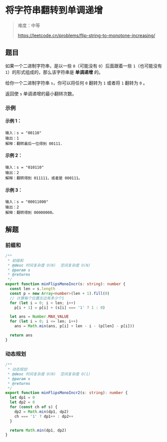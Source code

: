 # 将字符串翻转到单调递增

> 难度：中等
>
> https://leetcode.cn/problems/flip-string-to-monotone-increasing/

## 题目

如果一个二进制字符串，是以一些 `0`（可能没有 `0`）后面跟着一些 `1`（也可能没有 `1`）的形式组成的，那么该字符串是 **单调递增** 的。

给你一个二进制字符串 `s`，你可以将任何 `0` 翻转为 `1` 或者将 `1` 翻转为 `0` 。

返回使 `s` 单调递增的最小翻转次数。

### 示例

#### 示例 1：
```
输入：s = "00110"
输出：1
解释：翻转最后一位得到 00111.
```
#### 示例 2：
```
输入：s = "010110"
输出：2
解释：翻转得到 011111，或者是 000111。
```
#### 示例 3：
```
输入：s = "00011000"
输出：2
解释：翻转得到 00000000。
```

## 解题

### 前缀和

```ts 
/**
 * 前缀和
 * @desc 时间复杂度 O(N)  空间复杂度 O(N)
 * @param s
 * @returns
 */
export function minFlipsMonoIncr(s: string): number {
  const len = s.length
  const p = new Array<number>(len + 1).fill(0)
  // 计算每个位置左边有多少个1
  for (let i = 0; i < len; i++)
    p[i + 1] = p[i] + (s[i] === '1' ? 1 : 0)

  let ans = Number.MAX_VALUE
  for (let i = 0; i <= len; i++)
    ans = Math.min(ans, p[i] + len - i - (p[len] - p[i]))

  return ans
}
```

### 动态规划

```ts 
/**
 * 动态规划
 * @desc 时间复杂度 O(N)  空间复杂度 O(1)
 * @param s
 * @returns
 */
export function minFlipsMonoIncr2(s: string): number {
  let dp1 = 0
  let dp2 = 0
  for (const ch of s) {
    dp2 = Math.min(dp1, dp2)
    ch === '1' ? dp1++ : dp2++
  }

  return Math.min(dp1, dp2)
}
```